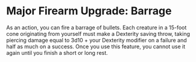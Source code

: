 # Major Firearm Upgrade: Barrage

As an action, you can fire a barrage of bullets. Each creature in a 15-foot cone originating from yourself must make a Dexterity saving throw, taking piercing damage equal to 3d10 + your Dexterity modifier on a failure and half as much on a success. Once you use this feature, you cannot use it again until you finish a short or long rest.
